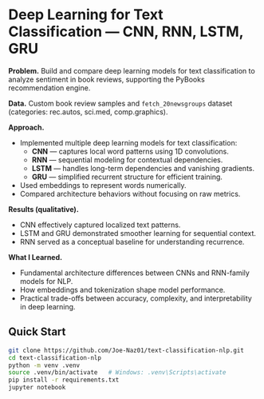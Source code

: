 # Deep Learning for Text Classification — CNN, RNN, LSTM, GRU

**Problem.** Build and compare deep learning models for text classification to analyze sentiment in book reviews, supporting the PyBooks recommendation engine.

**Data.** Custom book review samples and `fetch_20newsgroups` dataset (categories: rec.autos, sci.med, comp.graphics).

**Approach.**
- Implemented multiple deep learning models for text classification:
  - **CNN** — captures local word patterns using 1D convolutions.
  - **RNN** — sequential modeling for contextual dependencies.
  - **LSTM** — handles long-term dependencies and vanishing gradients.
  - **GRU** — simplified recurrent structure for efficient training.
- Used embeddings to represent words numerically.
- Compared architecture behaviors without focusing on raw metrics.

**Results (qualitative).**
- CNN effectively captured localized text patterns.
- LSTM and GRU demonstrated smoother learning for sequential context.
- RNN served as a conceptual baseline for understanding recurrence.

**What I Learned.**
- Fundamental architecture differences between CNNs and RNN-family models for NLP.
- How embeddings and tokenization shape model performance.
- Practical trade-offs between accuracy, complexity, and interpretability in deep learning.

## Quick Start
```bash
git clone https://github.com/Joe-Naz01/text-classification-nlp.git
cd text-classification-nlp
python -m venv .venv
source .venv/bin/activate   # Windows: .venv\Scripts\activate
pip install -r requirements.txt
jupyter notebook
